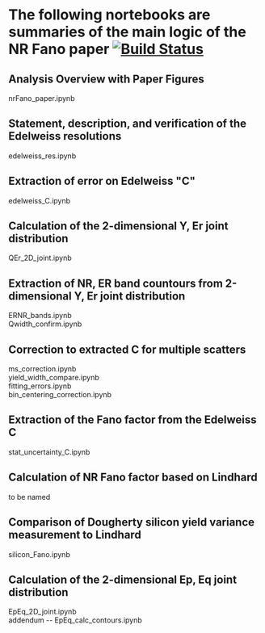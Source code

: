# The following nortebooks are summaries of the main logic of the NR Fano paper [![Build Status](https://travis-ci.com/villaa/nrFano_Constraint.svg?token=dDJNAzywngCDqUAtL9D9&branch=master)](https://travis-ci.com/villaa/nrFano_Constraint)

## Analysis Overview with Paper Figures
nrFano_paper.ipynb

## Statement, description, and verification of the Edelweiss resolutions <br/>
edelweiss_res.ipynb

## Extraction of error on Edelweiss "C" <br/>
edelweiss_C.ipynb

## Calculation of the 2-dimensional Y, Er joint distribution <br/>
QEr_2D_joint.ipynb <br/>
<!---addendum -- check normalization against Arvind's function <br/>
addendum -- do the Er integral analytically <br/> --->

## Extraction of NR, ER band countours from 2-dimensional Y, Er joint distribution <br/>
ERNR_bands.ipynb <br/>
Qwidth_confirm.ipynb <br/>

## Correction to extracted C for multiple scatters <br/>
ms_correction.ipynb <br/>
yield_width_compare.ipynb <br/> 
fitting_errors.ipynb <br/>
bin_centering_correction.ipynb <br/>

## Extraction of the Fano factor from the Edelweiss C <br/>
stat_uncertainty_C.ipynb <br/>

## Calculation of NR Fano factor based on Lindhard <br/>
to be named

## Comparison of Dougherty silicon yield variance measurement to Lindhard <br/>
silicon_Fano.ipynb

## Calculation of the 2-dimensional Ep, Eq joint distribution <br/>
EpEq_2D_joint.ipynb<br/>
addendum -- EpEq_calc_contours.ipynb<br/>

<!--- [comment]: # the following moved to a subsequent publication --->
<!--- [comment]: # ## Dark Matter limit comparison given different Fano estimates <br/> --->
<!--- [comment]: # to be named --->
